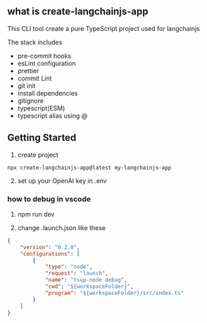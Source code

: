 

## what is create-langchainjs-app

This CLI tool create a pure TypeScript project used for langchainjs

The stack includes 
- pre-commit hooks
- esLint configuration
- prettier
- commit Lint 
- git init
- install dependencies
- gitignore
- typescript(ESM)
- typescript alias using @


## Getting Started

1. create project
```
npx create-langchainjs-app@latest my-langchainjs-app
```
2. set up your OpenAI key in .env



### how to debug in vscode

1. npm run dev

2. change .launch.json like these
```json
{
    "version": "0.2.0",
    "configurations": [
        {
            "type": "node",
            "request": "launch",
            "name": "tsup-node debug",
            "cwd": "${workspaceFolder}",
            "program": "${workspaceFolder}/src/index.ts"
        }
    ]
}
```

